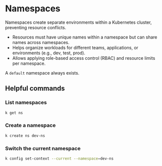 # Namespaces
Namespaces create separate environments within a Kubernetes cluster, preventing resource conflicts.

- Resources must have unique names within a namespace but can share names across namespaces.
- Helps organize workloads for different teams, applications, or environments (e.g., dev, test, prod).
- Allows applying role-based access control (RBAC) and resource limits per namespace.

A `default` namespace always exists.

## Helpful commands

### List namespaces
```bash
k get ns
```

### Create a namespace
```bash
k create ns dev-ns
```

### Switch the current namespace
```bash
k config set-context --current --namespace=dev-ns
```
